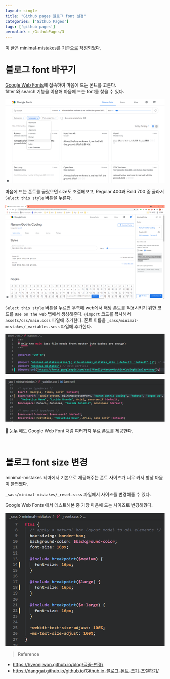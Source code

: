 ```yaml
---
layout: single
title: "Github pages 블로그 font 설정"
categories: ['Github Pages']
tags: ['github pages']
permalink : /GithubPages/3
---
```


이 글은 [minimal-mistakes](https://github.com/mmistakes/minimal-mistakes)를 기준으로 작성되었다.

# 블로그 font 바꾸기

[Google Web Fonts](https://fonts.google.com/)에 접속하여 마음에 드는 폰트를 고른다.<br>
filter 와 search 기능을 이용해 마음에 드는 font를 찾을 수 있다.

![210721022431.png](/assets/images/210721022431.png)

마음에 드는 폰트를 골랐으면 size도 조절해보고, Regular 400과 Bold 700 중 골라서 `Select this style` 버튼을 누른다. 

![210722002026.png](/assets/images/210722002026.png)

`Select this style` 버튼을 누르면 우측에 web에서 해당 폰트를 적용시키기 위한 코드를 `Use on the web` 탭에서 생성해준다.  `@import` 코드를 복사해서 `assets/css/main.scss` 파일에 추가한다. 폰트 이름을 `_sass/minimal-mistakes/_variables.scss` 파일에 추가한다.

![210721030003.png](/assets/images/210721030003.png)

![210721030053.png](/assets/images/210721030053.png)


💜 [눈누](https://noonnu.cc/) 에도 Google Web Font 처럼 여러가지 무료 폰트를 제공한다.

<br>

# 블로그 font size 변경

minimal-mistakes 테마에서 기본으로 제공해주는 폰트 사이즈가 너무 커서 항상 마음이 불편했다.

`_sass/minimal-mistakes/_reset.scss` 파일에서 사이즈를 변경해줄 수 있다.

Google Web Fonts 에서 테스트해본 중 가장 마음에 드는 사이즈로 변경해줬다.

![210721030336.png](/assets/images/210721030336.png)

> Reference
- https://hyeonjiwon.github.io/blog/글꼴-변경/
- https://danggai.github.io/github.io/Github.io-블로그-폰트-크기-조절하기/